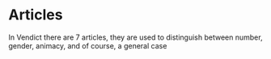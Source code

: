 # Articles
In Vendict there are 7 articles, they are used to distinguish between number, gender, animacy, and of course, a general case

